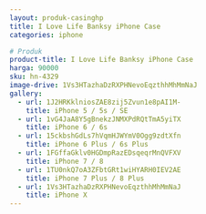 ```yaml
---
layout: produk-casinghp
title: I Love Life Banksy iPhone Case
categories: iphone

# Produk
product-title: I Love Life Banksy iPhone Case
harga: 90000
sku: hn-4329
image-drive: 1Vs3HTazhaDzRXPHNevoEqzthhMhMmNaJ
gallery:
  - url: 1J2HRKklniosZAE8zij5Zvun1e8pAI1M-
    title: iPhone 5 / 5s / SE
  - url: 1vG4JaA8Y5gBnekzJNMXPdRQtTmA5yiTX
    title: iPhone 6 / 6s
  - url: 15ckbshGdLs7hVqmHJWYmV0Ogg9zdtXfn
    title: iPhone 6 Plus / 6s Plus
  - url: 1FGffaGklv0HGDmpRazEDsqeqrMnQVFXV
    title: iPhone 7 / 8
  - url: 1TU0nkQ7oA3ZFbtGRt1wiHYARH0IEV2AE
    title: iPhone 7 Plus / 8 Plus
  - url: 1Vs3HTazhaDzRXPHNevoEqzthhMhMmNaJ
    title: iPhone X
---
```

